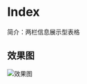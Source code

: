 # Index

简介：两栏信息展示型表格 



## 效果图
![效果图](https://unpkg.com/@icedesign/info-display-table-block/screenshot.png)





